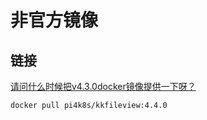# 非官方镜像

## 链接

[请问什么时候把v4.3.0docker镜像提供一下呀？](https://github.com/kekingcn/kkFileView/issues/504)

```shell
docker pull pi4k8s/kkfileview:4.4.0
```
